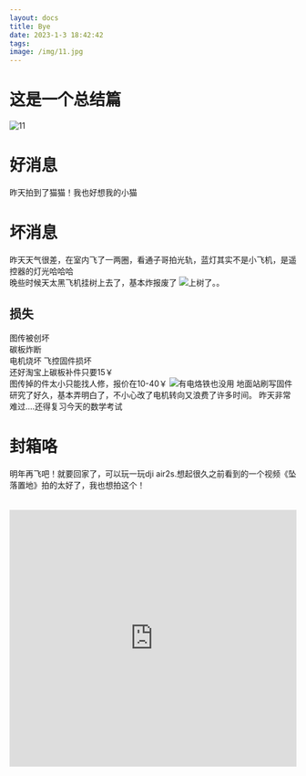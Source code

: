 ```yaml
---
layout: docs
title: Bye
date: 2023-1-3 18:42:42
tags:
image: /img/11.jpg
---
```

# 这是一个总结篇
<!--more-->
![11](/img/11.jpg)
# 好消息
昨天拍到了猫猫！我也好想我的小猫
# 坏消息
昨天天气很差，在室内飞了一两圈，看通子哥拍光轨，蓝灯其实不是小飞机，是遥控器的灯光哈哈哈  
晚些时候天太黑飞机挂树上去了，基本炸报废了 
 ![上树了。。](/img/shu.jpg)
## 损失
图传被创坏  
碳板炸断  
电机烧坏
飞控固件损坏  
还好淘宝上碳板补件只要15￥  
图传掉的件太小只能找人修，报价在10-40￥
![有电烙铁也没用](/img/han.jpg)
地面站刷写固件研究了好久，基本弄明白了，不小心改了电机转向又浪费了许多时间。
昨天非常难过....还得复习今天的数学考试  

# 封箱咯
明年再飞吧！就要回家了，可以玩一玩dji air2s.想起很久之前看到的一个视频《坠落置地》拍的太好了，我也想拍这个！
<iframe src="https://player.bilibili.com/player.html?aid=598798162&bvid=BV1YB4y1k7iA&cid=785789348&page=1"allowfullscreen="allowfullscreen" scrolling="no" frameborder="no" framespacing="0" style="width: 100%; height: 450px; max-width: 100%；align:center; padding:20px 0;"></iframe>